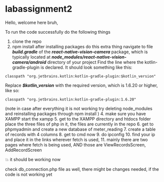 # labassignment2

Hello, 
welcome here bruh,

To run the code successfully do the following things


1. clone the repo
2. npm install
   after installing packages do this extra thing
  navigate to file ***build.gradle*** of the ***react-native-vision-camera*** package, which is typically located at ***node_modules/react-native-vision-camera/android*** directory of your project
Find the line where the kotlin-gradle-plugin is declared. It should look something like this:
```
classpath "org.jetbrains.kotlin:kotlin-gradle-plugin:$kotlin_version"
```


Replace ***$kotlin_version*** with the required version, which is 1.6.20 or higher, like so:
```
classpath "org.jetbrains.kotlin:kotlin-gradle-plugin:1.6.20"
```

(note in case after everything it is not working try deleting node_modules and reinstalling packages through npm install )
4. make sure you have XAMPP start the xampp
5. get to the XAMPP directory and htdocs folder place the three files of php in it, the files are currently in the repo
6. get to phpmyadmin and create a new database of meter_reading
7. create a table of records with 4 columns
8. get to cmd now
9. do ipconfig
10. find your ip and place it in the links wherever fetch is used,
11. mainly there are two pages where fetch is being used,
AND those are ViewRecordsScreen, AddRecordScreen


💥 it should be working now 

 check db_connection.php file as well, there might be changes needed, if the code is not working yet
